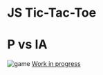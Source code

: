 # JS Tic-Tac-Toe 
# P vs IA
![game](./assets/screenshoot2.png)
[Work in progress](https://maxime-beaufils.github.io/JS-TicTacToe-PvsAI/)